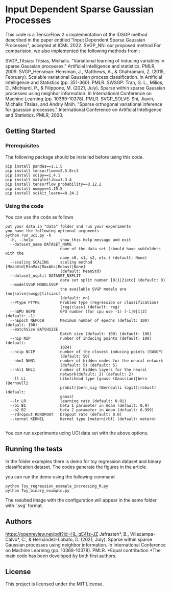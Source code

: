 # Input Dependent Sparse Gaussian Processes

This code is a TensorFlow 2.x implementation of the IDSGP method described in the paper entitled "Input Dependent Sparse Gaussian Processes", accepted at ICML 2022. 
SVGP_NN: our proposed method
For comparision, we also implemented the following methods from :

SVGP_Titsias: Titsias, Michalis. "Variational learning of inducing variables in sparse Gaussian processes." Artificial intelligence and statistics. PMLR, 2009.
SVGP_Hensman: Hensman, J., Matthews, A., & Ghahramani, Z. (2015, February). Scalable variational Gaussian process classification. In Artificial Intelligence and Statistics (pp. 351-360). PMLR.
SWSGP: Tran, G. L., Milios, D., Michiardi, P., & Filippone, M. (2021, July). Sparse within sparse Gaussian processes using neighbor information. In International Conference on Machine Learning (pp. 10369-10378). PMLR.
SVGP_SOLVE: Shi, Jiaxin, Michalis Titsias, and Andriy Mnih. "Sparse orthogonal variational inference for gaussian processes." International Conference on Artificial Intelligence and Statistics. PMLR, 2020.



## Getting Started


### Prerequisites

The following package should be installed before using this code.

```
pip install pandas==1.1.5
pip install tensorflow==2.5.0rc3
pip install scipy==1.4.1
pip install matplotlib==3.3.4
pip install tensorflow_probability==0.12.2
pip install numpy==1.19.5
pip install scikit_learn==0.24.2
```

### Using the code
You can use the code as follows

```
put your data in "data" folder and run your experiments
you have the following optional arguments
python run_uci.py -h
  -h, --help            show this help message and exit
  --dataset_name DATASET_NAME
                        name of the data set (should have subfolders with the
                        name s0, s1, s2, etc.) (default: None)
  --scaling SCALING     scaling method [MeanStd|MinMax|MaxAbs|Robust|None]
                        (default: MeanStd)
  --dataset_nsplit DATASET_NSPLIT
                        data set split number [0|1|2|etc] (default: 0)
  --modelSVGP MODELSVGP
                        the available SVGP models are [nn|solve|swsgp|titsias]
                        (default: nn)
  --Ptype PTYPE         Problem type (regression or classification)
                        [reg|class] (default: reg)
  --nGPU NGPU           GPU number (for cpu use -1) [-1|0|1|2] (default: -1)
  --nEpoch NEPOCH       Maximum number of epochs (default: 100) (default: 100)
  --BatchSize BATCHSIZE
                        Batch size (default: 100) (default: 100)
  --nip NIP             number of inducing points (default: 100) (default:
                        1024)
  --ncip NCIP           number of the closest inducing points (SWSGP)
                        (default: 50)
  --nhn1 NHN1           number of hidden nodes for the neural network
                        (default: 5) (default: 5)
  --nhl1 NHL1           number of hidden layers for the neural
                        network(default: 2) (default: 2)
  --ll LL               Likelihood type [gauss (Gaussian)|bern (Bernoulli
                        probit)|bern_sig (Bernoulli logit)|robust] (default:
                        gauss)
  --lr LR               learning rate (default: 0.01)
  --b1 B1               beta 1 parameter in Adam (default: 0.9)
  --b2 B2               beta 2 parameter in Adam (default: 0.999)
  --rdropout RDROPOUT   Dropout rate (default: 0.0)
  --kernel KERNEL       Kernel type [matern|rbf] (default: matern)


```

You can run experiments ucing UCI data set with the above options.


## Running the tests

In the folder examples there is demo for toy regression dataset and binary classification dataset. The codes generate the figures in the article

you can run the demo using the following command
```
python Toy_regression_example_increasing_M.py
python Toy_binary_example.py

```

The resulted image with the configuration will appear in the same folder with '.svg' format.



## Authors

https://openreview.net/pdf?id=HL_qE4fz-JZ
Jafrasteh*, B., Villacampa-Calvo*, C., & Hernández-Lobato, D. (2021, July). Sparse within sparse Gaussian processes using neighbor information. In International Conference on Machine Learning (pp. 10369-10378). PMLR.
*Equal contribution
*The main code has been developed by both first authors.


## License

This project is licensed under the MIT License.



